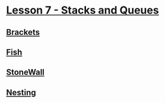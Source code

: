 # [Lesson 7 - Stacks and Queues](https://app.codility.com/programmers/lessons/7-stacks_and_queues/)

## [Brackets](Brackets.md)

## [Fish](Fish.md)

## [StoneWall](StoneWall.md)

## [Nesting](Nesting.md)